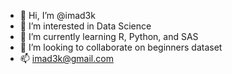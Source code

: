 - 👋 Hi, I’m @imad3k
- 👀 I’m interested in Data Science
- 🌱 I’m currently learning R, Python, and SAS
- 💞️ I’m looking to collaborate on beginners dataset
- 📫 imad3k@gmail.com

<!---
imad3k/imad3k is a ✨ special ✨ repository because its `README.md` (this file) appears on your GitHub profile.
You can click the Preview link to take a look at your changes.
--->
